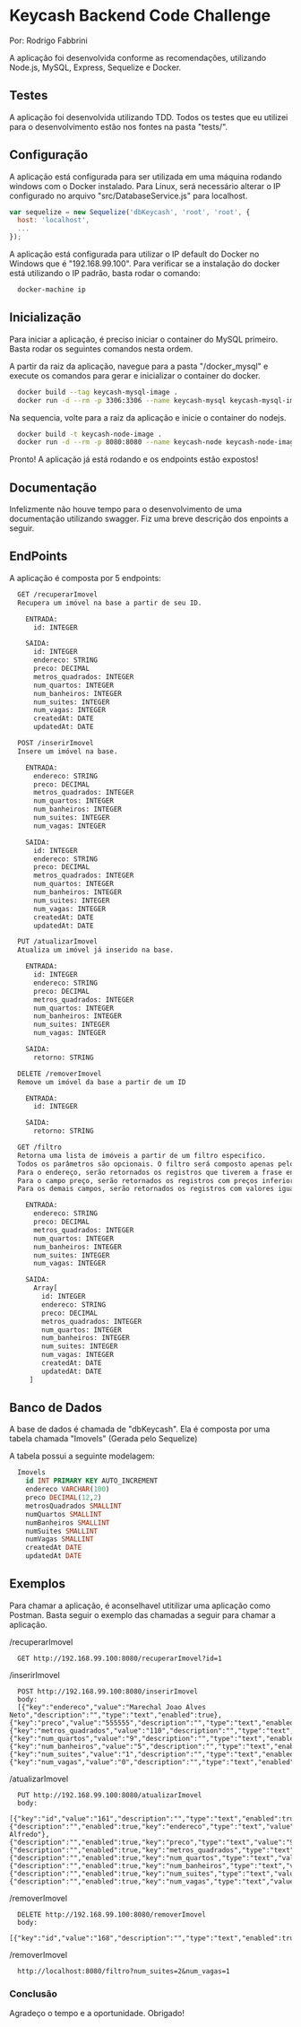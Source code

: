 # Keycash Backend Code Challenge

Por: Rodrigo Fabbrini

A aplicação foi desenvolvida conforme as recomendações, utilizando Node.js, MySQL, Express, Sequelize e Docker.

## Testes
A aplicação foi desenvolvida utilizando TDD. 
Todos os testes que eu utilizei para o desenvolvimento estão nos fontes na pasta "tests/".

## Configuração
A aplicação está configurada para ser utilizada em uma máquina rodando windows com o Docker instalado.
Para Linux, será necessário alterar o IP configurado no arquivo "src/DatabaseService.js" para localhost.

```javascript
var sequelize = new Sequelize('dbKeycash', 'root', 'root', {
  host: 'localhost',
  ...
});
```

A aplicação está configurada para utilizar o IP default do Docker no Windows que é "192.168.99.100". Para verificar se a instalação do docker está utilizando o IP padrão, basta rodar o comando:
```bash
  docker-machine ip
```

## Inicialização
Para iniciar a aplicação, é preciso iniciar o container do MySQL primeiro. Basta rodar os seguintes comandos nesta ordem.

A partir da raiz da aplicação, navegue para a pasta "/docker_mysql" e execute os comandos para gerar e inicializar o container do docker.
```bash
  docker build --tag keycash-mysql-image .
  docker run -d --rm -p 3306:3306 --name keycash-mysql keycash-mysql-image
```
Na sequencia, volte para a raiz da aplicação e inicie o container do nodejs.

```bash
  docker build -t keycash-node-image .
  docker run -d --rm -p 8080:8080 --name keycash-node keycash-node-image
```

Pronto! A aplicação já está rodando e os endpoints estão expostos!

## Documentação

Infelizmente não houve tempo para o desenvolvimento de uma documentação utilizando swagger. 
Fiz uma breve descrição dos enpoints a seguir.

## EndPoints
A aplicação é composta por 5 endpoints:

```rest
  GET /recuperarImovel  
  Recupera um imóvel na base a partir de seu ID.

    ENTRADA:
      id: INTEGER

    SAIDA:
      id: INTEGER
      endereco: STRING
      preco: DECIMAL
      metros_quadrados: INTEGER
      num_quartos: INTEGER
      num_banheiros: INTEGER
      num_suites: INTEGER
      num_vagas: INTEGER
      createdAt: DATE
      updatedAt: DATE
```

```rest
  POST /inserirImovel
  Insere um imóvel na base.

    ENTRADA:
      endereco: STRING
      preco: DECIMAL
      metros_quadrados: INTEGER
      num_quartos: INTEGER
      num_banheiros: INTEGER
      num_suites: INTEGER
      num_vagas: INTEGER

    SAIDA:
      id: INTEGER
      endereco: STRING
      preco: DECIMAL
      metros_quadrados: INTEGER
      num_quartos: INTEGER
      num_banheiros: INTEGER
      num_suites: INTEGER
      num_vagas: INTEGER
      createdAt: DATE
      updatedAt: DATE
```

```rest
  PUT /atualizarImovel
  Atualiza um imóvel já inserido na base.

    ENTRADA:
      id: INTEGER
      endereco: STRING
      preco: DECIMAL
      metros_quadrados: INTEGER
      num_quartos: INTEGER
      num_banheiros: INTEGER
      num_suites: INTEGER
      num_vagas: INTEGER

    SAIDA:
      retorno: STRING
```

```rest
  DELETE /removerImovel
  Remove um imóvel da base a partir de um ID

    ENTRADA:
      id: INTEGER

    SAIDA:
      retorno: STRING
```

```rest
  GET /filtro
  Retorna uma lista de imóveis a partir de um filtro especifico.
  Todos os parâmetros são opcionais. O filtro será composto apenas pelos parâmetros que forem enviados.
  Para o endereço, serão retornados os registros que tiverem a frase enviada dentro de sua composição.
  Para o campo preço, serão retornados os registros com preços inferiores ou iguais aos enviados.
  Para os demais campos, serão retornados os registros com valores iguais ou maiores aos enviados.

    ENTRADA:
      endereco: STRING
      preco: DECIMAL
      metros_quadrados: INTEGER
      num_quartos: INTEGER
      num_banheiros: INTEGER
      num_suites: INTEGER
      num_vagas: INTEGER

    SAIDA:
      Array[
        id: INTEGER
        endereco: STRING
        preco: DECIMAL
        metros_quadrados: INTEGER
        num_quartos: INTEGER
        num_banheiros: INTEGER
        num_suites: INTEGER
        num_vagas: INTEGER
        createdAt: DATE
        updatedAt: DATE
     ]
```

## Banco de Dados
A base de dados é chamada de "dbKeycash".
Ela é composta por uma tabela chamada "Imovels" (Gerada pelo Sequelize)

A tabela possui a seguinte modelagem:

```SQL
  Imovels
    id INT PRIMARY KEY AUTO_INCREMENT
    endereco VARCHAR(100)
    preco DECIMAL(12,2)
    metrosQuadrados SMALLINT
    numQuartos SMALLINT
    numBanheiros SMALLINT
    numSuites SMALLINT
    numVagas SMALLINT
    createdAt DATE
    updatedAt DATE
```

## Exemplos
Para chamar a aplicação, é aconselhavel utitilizar uma aplicação como Postman.
Basta seguir o exemplo das chamadas a seguir para chamar a aplicação.

/recuperarImovel
```
  GET http://192.168.99.100:8080/recuperarImovel?id=1
```

/inserirImovel
```
  POST http://192.168.99.100:8080/inserirImovel
  body:
  [{"key":"endereco","value":"Marechal Joao Alves Neto","description":"","type":"text","enabled":true},{"key":"preco","value":"555555","description":"","type":"text","enabled":true},{"key":"metros_quadrados","value":"110","description":"","type":"text","enabled":true},{"key":"num_quartos","value":"9","description":"","type":"text","enabled":true},{"key":"num_banheiros","value":"5","description":"","type":"text","enabled":true},{"key":"num_suites","value":"1","description":"","type":"text","enabled":true},{"key":"num_vagas","value":"0","description":"","type":"text","enabled":true}]
```

/atualizarImovel
```
  PUT http://192.168.99.100:8080/atualizarImovel
  body:
  [{"key":"id","value":"161","description":"","type":"text","enabled":true},{"description":"","enabled":true,"key":"endereco","type":"text","value":"Joao Alfredo"},{"description":"","enabled":true,"key":"preco","type":"text","value":"99999.00"},{"description":"","enabled":true,"key":"metros_quadrados","type":"text","value":"90"},{"description":"","enabled":true,"key":"num_quartos","type":"text","value":"4"},{"description":"","enabled":true,"key":"num_banheiros","type":"text","value":"7"},{"description":"","enabled":true,"key":"num_suites","type":"text","value":"5"},{"description":"","enabled":true,"key":"num_vagas","type":"text","value":"2"}]
```

/removerImovel
```
  DELETE http://192.168.99.100:8080/removerImovel
  body:
  [{"key":"id","value":"168","description":"","type":"text","enabled":true}]
```

/removerImovel
```
  http://localhost:8080/filtro?num_suites=2&num_vagas=1
```




### Conclusão

Agradeço o tempo e a oportunidade.
Obrigado!
